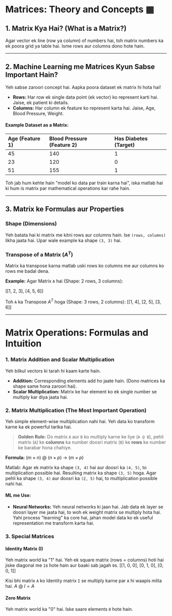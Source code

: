 # Matrices: Theory and Concepts ▦

## 1. Matrix Kya Hai? (What is a Matrix?)

Agar vector ek line (row ya column) of numbers hai, toh matrix numbers ka ek poora grid ya table hai. Isme rows aur columns dono hote hain.



---

## 2. Machine Learning me Matrices Kyun Sabse Important Hain?

Yeh sabse zaroori concept hai. Aapka poora dataset ek matrix hi hota hai!

* **Rows:** Har row ek single data point (ek vector) ko represent karti hai. Jaise, ek patient ki details.
* **Columns:** Har column ek feature ko represent karta hai. Jaise, Age, Blood Pressure, Weight.

#### Example Dataset as a Matrix:

| Age (Feature 1) | Blood Pressure (Feature 2) | Has Diabetes (Target) |
| :-------------- | :------------------------- | :-------------------- |
| 45              | 140                        | 1                     |
| 23              | 120                        | 0                     |
| 51              | 155                        | 1                     |

Toh jab hum kehte hain "model ko data par train karna hai", iska matlab hai ki hum is matrix par mathematical operations kar rahe hain.

---

## 3. Matrix ke Formulas aur Properties

### Shape (Dimensions)

Yeh batata hai ki matrix me kitni rows aur columns hain. Ise `(rows, columns)` likha jaata hai. Upar wale example ka shape `(3, 3)` hai.

### Transpose of a Matrix ($A^T$)

Matrix ka transpose karna matlab uski rows ko columns me aur columns ko rows me badal dena.

**Example:**
Agar Matrix `A` hai (Shape: 2 rows, 3 columns):

[[1, 2, 3],
[4, 5, 6]]


Toh `A` ka Transpose $A^T$ hoga (Shape: 3 rows, 2 columns):
[[1, 4],
[2, 5],
[3, 6]]


---

# Matrix Operations: Formulas and Intuition

### 1. Matrix Addition and Scalar Multiplication

Yeh bilkul vectors ki tarah hi kaam karte hain.

* **Addition:** Corresponding elements add ho jaate hain. (Dono matrices ka shape same hona zaroori hai).
* **Scalar Multiplication:** Matrix ke har element ko ek single number se multiply kar diya jaata hai.

### 2. Matrix Multiplication (The Most Important Operation)

Yeh simple element-wise multiplication nahi hai. Yeh data ko transform karne ka ek powerful tarika hai.

> **Golden Rule:** Do matrix `A` aur `B` ko multiply karne ke liye (`A @ B`), pehli matrix (`A`) ke **columns** ka number doosri matrix (`B`) ke **rows** ke number ke barabar hona chahiye.

**Formula:** $(m \times n) \ @ \ (n \times p) \ \rightarrow \ (m \times p)$

Matlab: Agar ek matrix ka shape `(3, 4)` hai aur doosri ka `(4, 5)`, to multiplication possible hai. Resulting matrix ka shape `(3, 5)` hoga. Agar pehli ka shape `(3, 4)` aur doosri ka `(2, 5)` hai, to multiplication possible nahi hai.

#### ML me Use:

* **Neural Networks:** Yeh neural networks ki jaan hai. Jab data ek layer se doosri layer me jaata hai, to woh ek weight matrix se multiply hota hai. Yahi process "learning" ka core hai, jahan model data ko ek useful representation me transform karta hai.

### 3. Special Matrices

#### Identity Matrix (I)

Yeh matrix world ka "1" hai. Yeh ek square matrix (rows = columns) hoti hai jiske diagonal me `1`s hote hain aur baaki sab jagah `0`s.
[[1, 0, 0],
[0, 1, 0],
[0, 0, 1]]

Kisi bhi matrix `A` ko Identity matrix `I` se multiply karne par `A` hi waapis milta hai.
$A \ @ \ I = A$

#### Zero Matrix

Yeh matrix world ka "0" hai. Iske saare elements `0` hote hain.

